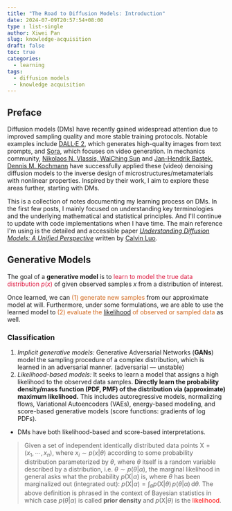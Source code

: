 ```yaml
---
title: "The Road to Diffusion Models: Introduction"
date: 2024-07-09T20:57:54+08:00
type : list-single
author: Xiwei Pan
slug: knowledge-acquisition
draft: false
toc: true
categories:
  - learning
tags:
  - diffusion models
  - knowledge acquisition
---
```

## Preface
Diffusion models (DMs) have recently gained widespread attention due to improved sampling quality and more stable training protocols. Notable examples include [DALL·E 2](https://arxiv.org/abs/2204.06125), which generates high-quality images from text prompts, and [Sora](https://openai.com/index/video-generation-models-as-world-simulators/), which focuses on video generation. In mechanics community, [Nikolaos N. Vlassis, WaiChing Sun](https://www.sciencedirect.com/science/article/abs/pii/S0045782523002505) and [Jan-Hendrik Bastek, Dennis M. Kochmann](https://www.nature.com/articles/s42256-023-00762-x) have successfully applied these (video) denoising diffusion models to the inverse design of microstructures/metamaterials with nonlinear properties. Inspired by their work, I aim to explore these areas further, starting with DMs.

This is a collection of notes documenting my learning process on DMs. In the first few posts, I mainly focused on understanding key terminologies and the underlying mathematical and statistical principles. And I'll continue to update with code implementations when I have time. The main reference I'm using is the detailed and accessible paper [*Understanding Diffusion Models: A Unified Perspective*](https://arxiv.org/pdf/2208.11970) written by [Calvin Luo](https://www.calvinyluo.com/about.html).

## Generative Models
The goal of a **generative model** is to <font color=Crimson>learn to model the true data distribution $p(x)$</font> of given observed samples $x$ from a distribution of interest.

Once learned, we can <font color=Chocolate>(1) generate new samples</font> from our approximate model at will. Furthermore, under some formulations, we are able to use the learned model to <font color=Chocolate>(2) evaluate the [likelihood](https://en.wikipedia.org/wiki/Likelihood_function) of observed or sampled data</font> as well.
### Classification
1. *Implicit generative models:* Generative Adversarial Networks (**GANs**) model the sampling procedure of a complex distribution, which is learned in an adversarial manner. (adversarial — unstable)
2. *Likelihood-based models:* It seeks to learn a model that assigns a high likelihood to the observed data samples. **Directly learn the probability density/mass function (PDF, PMF) of the distribution via (approximate) maximum likelihood.** This includes autoregressive models, normalizing flows, Variational Autoencoders (VAEs), energy-based modeling, and score-based generative models (score functions: gradients of log PDFs).
- DMs have both likelihood-based and score-based interpretations.

> Given a set of independent identically distributed data points $\mathrm{X}=(x_1,\cdots,x_n)$, where $x_i\sim p(x|\theta)$ according to some probability distribution parameterized by $\theta$, where $\theta$ itself is a random variable described by a distribution, i.e. $\theta\sim p(\theta|\alpha)$, the marginal likelihood in general asks what the probability $p(\mathrm{X}|\alpha)$ is, where $\theta$ has been marginalized out (integrated out): $p(\mathrm{X}|\alpha)=\int_\theta p(\mathrm{X}|\theta)\,p(\theta|\alpha)\,\mathrm{d}\theta$. The above definition is phrased in the context of Bayesian statistics in which case $p(\theta|\alpha)$ is called **prior density** and $p(\mathrm{X}|\theta)$ is the <font color=Red>likelihood</font>.